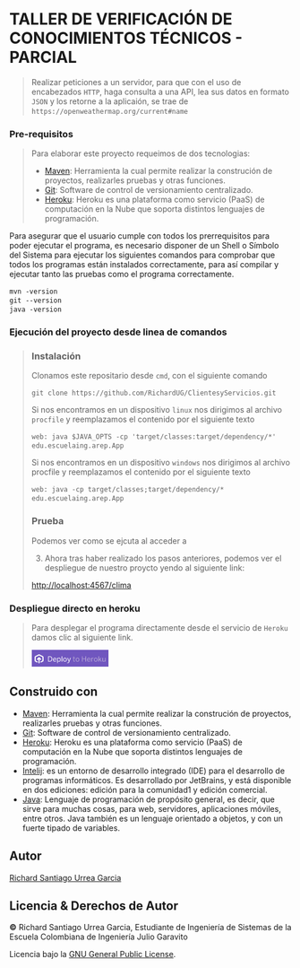 # TALLER DE VERIFICACIÓN DE CONOCIMIENTOS TÉCNICOS - PARCIAL

> Realizar peticiones a un servidor, para que con el uso de encabezados ```HTTP```, haga consulta a una API, lea sus datos en formato ```JSON``` y los retorne a la aplicaión, se trae de ```https://openweathermap.org/current#name```

### Pre-requisitos

> Para  elaborar este proyecto requeimos de dos tecnologias:
> * [Maven](https://es.wikipedia.org/wiki/Maven): Herramienta la cual permite realizar la construción de proyectos, realizarles pruebas y otras funciones.
> * [Git](https://es.wikipedia.org/wiki/Git): Software de control de versionamiento centralizado.
> * [Heroku](https://es.wikipedia.org/wiki/Heroku): Heroku es una plataforma como servicio (PaaS) de computación en la Nube que soporta distintos lenguajes de programación.

Para asegurar que el usuario cumple con todos los prerrequisitos para poder ejecutar el programa, es necesario disponer de un Shell o Símbolo del Sistema para ejecutar los siguientes comandos para comprobar que todos los programas están instalados correctamente, para así compilar y ejecutar tanto las pruebas como el programa correctamente.

```
mvn -version
git --version
java -version
```


### Ejecución del proyecto desde linea de comandos
> ### Instalación
>
> Clonamos este repositario desde ```cmd```, con el siguiente comando
>
> ```
> git clone https://github.com/RichardUG/ClientesyServicios.git
> ```
>
> Si nos encontramos en un dispositivo ```linux``` nos dirigimos al archivo ```procfile``` y reemplazamos el contenido por el siguiente texto
> ```
> web: java $JAVA_OPTS -cp 'target/classes:target/dependency/*' edu.escuelaing.arep.App
> ```
> 
> Si nos encontramos en un dispositivo ```windows``` nos dirigimos al archivo procfile y reemplazamos el contenido por el siguiente texto
> ```
> web: java -cp target/classes;target/dependency/* edu.escuelaing.arep.App
> ```
> 
> ### Prueba
> 
> Podemos ver como se ejcuta al acceder a 
>
> 3. Ahora tras haber realizado los pasos anteriores, podemos ver el despliegue de nuestro proycto yendo al siguiente link:
> 
> [http://localhost:4567/clima](http://localhost:4567/clima)
> 

### Despliegue directo en heroku
> Para desplegar el programa directamente desde el servicio de ```Heroku``` damos clic al siguiente link.
> 
> [![](/img/deploy.PNG)](https://parcial1urrea.herokuapp.com/clima)

## Construido con

* [Maven](https://es.wikipedia.org/wiki/Maven): Herramienta la cual permite realizar la construción de proyectos, realizarles pruebas y otras funciones.
* [Git](https://es.wikipedia.org/wiki/Git): Software de control de versionamiento centralizado.
* [Heroku](https://es.wikipedia.org/wiki/Heroku): Heroku es una plataforma como servicio (PaaS) de computación en la Nube que soporta distintos lenguajes de programación.
* [Intelij](https://es.wikipedia.org/wiki/IntelliJ_IDEA): es un entorno de desarrollo integrado (IDE) para el desarrollo de programas informáticos. Es desarrollado por JetBrains, y está disponible en dos ediciones: edición para la comunidad1 y edición comercial.
* [Java](https://www.oracle.com/java/): Lenguaje de programación de propósito general, es decir, que sirve para muchas cosas, para web, servidores, aplicaciones móviles, entre otros. Java también es un lenguaje orientado a objetos, y con un fuerte tipado de variables.

## Autor
[Richard Santiago Urrea Garcia](https://github.com/RichardUG)

## Licencia & Derechos de Autor
**©** Richard Santiago Urrea Garcia, Estudiante de Ingeniería de Sistemas de la Escuela Colombiana de Ingeniería Julio Garavito

Licencia bajo la [GNU General Public License](https://github.com/RichardUG/Arep-TallerHeroku/blob/master/LICENSE).
